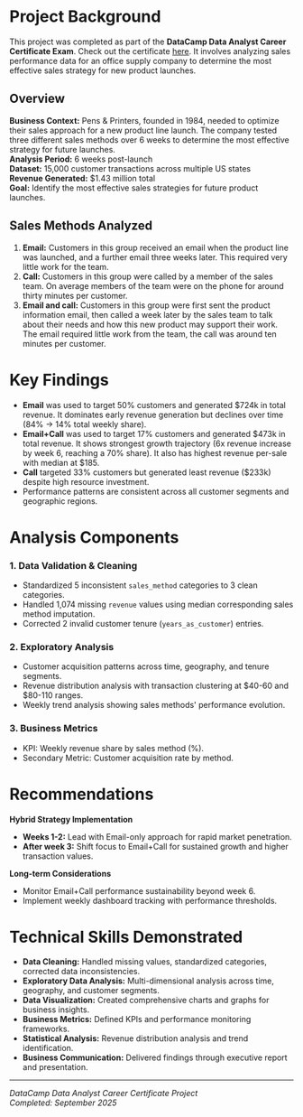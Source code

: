 # Project Background
This project was completed as part of the **DataCamp Data Analyst Career Certificate Exam**. Check out the certificate [here](https://www.datacamp.com/certificate/DA0021940315674?trk=public_profile_see-credential). It involves analyzing sales performance data for an office supply company to determine the most effective sales strategy for new product launches. 

## Overview  
**Business Context:** Pens & Printers, founded in 1984, needed to optimize their sales approach for a new product line launch. The company tested three different sales methods over 6 weeks to determine the most effective strategy for future launches.  
**Analysis Period:** 6 weeks post-launch  
**Dataset:** 15,000 customer transactions across multiple US states  
**Revenue Generated:** $1.43 million total  
**Goal:** Identify the most effective sales strategies for future product launches. 

## Sales Methods Analyzed
1. **Email:** Customers in this group received an email when the product line was launched, and a further email three weeks later. This required very little work for the team.
2. **Call:** Customers in this group were called by a member of the sales team. On average members of the team were on the phone for around thirty minutes per customer.
3. **Email and call:** Customers in this group were first sent the product information email, then called a week later by the sales team to talk about their needs and how this new product may support their work. The email required little work from the team, the call was around ten minutes per customer. 

# Key Findings
- **Email** was used to target 50% customers and generated $724k in total revenue. It dominates early revenue generation but declines over time (84% → 14% total weekly share).
- **Email+Call** was used to target 17% customers and generated $473k in total revenue. It shows strongest growth trajectory (6x revenue increase by week 6, reaching a 70% share). It also has highest revenue per-sale with median at $185.
- **Call** targeted 33% customers but generated least revenue ($233k) despite high resource investment.
- Performance patterns are consistent across all customer segments and geographic regions. 

# Analysis Components
### 1. Data Validation & Cleaning
- Standardized 5 inconsistent `sales_method` categories to 3 clean categories.
- Handled 1,074 missing `revenue` values using median corresponding sales method imputation.
- Corrected 2 invalid customer tenure (`years_as_customer`) entries.

### 2. Exploratory Analysis
- Customer acquisition patterns across time, geography, and tenure segments.
- Revenue distribution analysis with transaction clustering at $40-60 and $80-110 ranges.
- Weekly trend analysis showing sales methods' performance evolution.

### 3. Business Metrics
- KPI: Weekly revenue share by sales method (%).
- Secondary Metric: Customer acquisition rate by method. 

# Recommendations
**Hybrid Strategy Implementation**
- **Weeks 1-2:** Lead with Email-only approach for rapid market penetration.
- **After week 3:** Shift focus to Email+Call for sustained growth and higher transaction values.

**Long-term Considerations**
- Monitor Email+Call performance sustainability beyond week 6.
- Implement weekly dashboard tracking with performance thresholds. 

# Technical Skills Demonstrated
- **Data Cleaning:** Handled missing values, standardized categories, corrected data inconsistencies.
- **Exploratory Data Analysis:** Multi-dimensional analysis across time, geography, and customer segments.
- **Data Visualization:** Created comprehensive charts and graphs for business insights.
- **Business Metrics:** Defined KPIs and performance monitoring frameworks.
- **Statistical Analysis:** Revenue distribution analysis and trend identification.
- **Business Communication:** Delivered findings through executive report and presentation.

---

*DataCamp Data Analyst Career Certificate Project*  
*Completed: September 2025*
